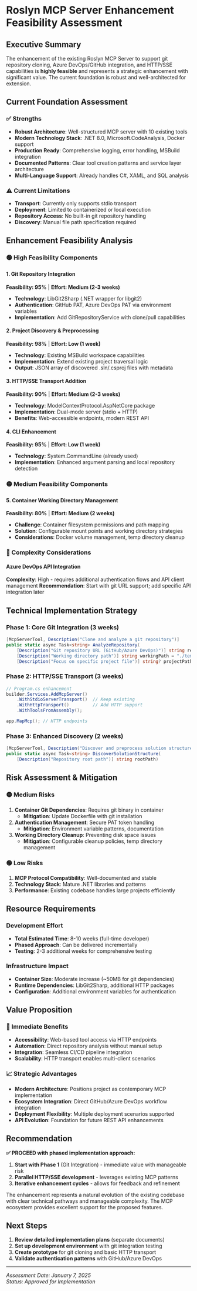 # Roslyn MCP Server Enhancement Feasibility Assessment

## Executive Summary

The enhancement of the existing Roslyn MCP Server to support git repository cloning, Azure DevOps/GitHub integration, and HTTP/SSE capabilities is **highly feasible** and represents a strategic enhancement with significant value. The current foundation is robust and well-architected for extension.

## Current Foundation Assessment

### ✅ Strengths
- **Robust Architecture**: Well-structured MCP server with 10 existing tools
- **Modern Technology Stack**: .NET 8.0, Microsoft.CodeAnalysis, Docker support
- **Production Ready**: Comprehensive logging, error handling, MSBuild integration
- **Documented Patterns**: Clear tool creation patterns and service layer architecture
- **Multi-Language Support**: Already handles C#, XAML, and SQL analysis

### ⚠️ Current Limitations
- **Transport**: Currently only supports stdio transport
- **Deployment**: Limited to containerized or local execution
- **Repository Access**: No built-in git repository handling
- **Discovery**: Manual file path specification required

## Enhancement Feasibility Analysis

### 🟢 High Feasibility Components

#### 1. Git Repository Integration
**Feasibility: 95%** | **Effort: Medium (2-3 weeks)**
- **Technology**: LibGit2Sharp (.NET wrapper for libgit2)
- **Authentication**: GitHub PAT, Azure DevOps PAT via environment variables
- **Implementation**: Add GitRepositoryService with clone/pull capabilities

#### 2. Project Discovery & Preprocessing
**Feasibility: 98%** | **Effort: Low (1 week)**
- **Technology**: Existing MSBuild workspace capabilities
- **Implementation**: Extend existing project traversal logic
- **Output**: JSON array of discovered .sln/.csproj files with metadata

#### 3. HTTP/SSE Transport Addition
**Feasibility: 90%** | **Effort: Medium (2-3 weeks)**
- **Technology**: ModelContextProtocol.AspNetCore package
- **Implementation**: Dual-mode server (stdio + HTTP)
- **Benefits**: Web-accessible endpoints, modern REST API

#### 4. CLI Enhancement
**Feasibility: 95%** | **Effort: Low (1 week)**
- **Technology**: System.CommandLine (already used)
- **Implementation**: Enhanced argument parsing and local repository detection

### 🟡 Medium Feasibility Components

#### 5. Container Working Directory Management
**Feasibility: 80%** | **Effort: Medium (2 weeks)**
- **Challenge**: Container filesystem permissions and path mapping
- **Solution**: Configurable mount points and working directory strategies
- **Considerations**: Docker volume management, temp directory cleanup

### 🔴 Complexity Considerations

#### Azure DevOps API Integration
**Complexity**: High - requires additional authentication flows and API client management
**Recommendation**: Start with git URL support; add specific API integration later

## Technical Implementation Strategy

### Phase 1: Core Git Integration (3 weeks)
```csharp
[McpServerTool, Description("Clone and analyze a git repository")]
public static async Task<string> AnalyzeRepository(
    [Description("Git repository URL (GitHub/Azure DevOps)")] string repositoryUrl,
    [Description("Working directory path")] string workingPath = "./temp",
    [Description("Focus on specific project file")] string? projectPath = null)
```

### Phase 2: HTTP/SSE Transport (3 weeks)
```csharp
// Program.cs enhancement
builder.Services.AddMcpServer()
    .WithStdioServerTransport()  // Keep existing
    .WithHttpTransport()         // Add HTTP support
    .WithToolsFromAssembly();

app.MapMcp(); // HTTP endpoints
```

### Phase 3: Enhanced Discovery (2 weeks)
```csharp
[McpServerTool, Description("Discover and preprocess solution structure")]
public static async Task<string> DiscoverSolutionStructure(
    [Description("Repository root path")] string rootPath)
```

## Risk Assessment & Mitigation

### 🟡 Medium Risks
1. **Container Git Dependencies**: Requires git binary in container
   - **Mitigation**: Update Dockerfile with git installation
2. **Authentication Management**: Secure PAT token handling
   - **Mitigation**: Environment variable patterns, documentation
3. **Working Directory Cleanup**: Preventing disk space issues
   - **Mitigation**: Configurable cleanup policies, temp directory management

### 🟢 Low Risks
1. **MCP Protocol Compatibility**: Well-documented and stable
2. **Technology Stack**: Mature .NET libraries and patterns
3. **Performance**: Existing codebase handles large projects efficiently

## Resource Requirements

### Development Effort
- **Total Estimated Time**: 8-10 weeks (full-time developer)
- **Phased Approach**: Can be delivered incrementally
- **Testing**: 2-3 additional weeks for comprehensive testing

### Infrastructure Impact
- **Container Size**: Moderate increase (~50MB for git dependencies)
- **Runtime Dependencies**: LibGit2Sharp, additional HTTP packages
- **Configuration**: Additional environment variables for authentication

## Value Proposition

### 🚀 Immediate Benefits
- **Accessibility**: Web-based tool access via HTTP endpoints
- **Automation**: Direct repository analysis without manual setup
- **Integration**: Seamless CI/CD pipeline integration
- **Scalability**: HTTP transport enables multi-client scenarios

### 📈 Strategic Advantages
- **Modern Architecture**: Positions project as contemporary MCP implementation
- **Ecosystem Integration**: Direct GitHub/Azure DevOps workflow integration
- **Deployment Flexibility**: Multiple deployment scenarios supported
- **API Evolution**: Foundation for future REST API enhancements

## Recommendation

**✅ PROCEED with phased implementation approach:**

1. **Start with Phase 1** (Git Integration) - immediate value with manageable risk
2. **Parallel HTTP/SSE development** - leverages existing MCP patterns
3. **Iterative enhancement cycles** - allows for feedback and refinement

The enhancement represents a natural evolution of the existing codebase with clear technical pathways and manageable complexity. The MCP ecosystem provides excellent support for the proposed features.

## Next Steps

1. **Review detailed implementation plans** (separate documents)
2. **Set up development environment** with git integration testing
3. **Create prototype** for git cloning and basic HTTP transport
4. **Validate authentication patterns** with GitHub/Azure DevOps

---
*Assessment Date: January 7, 2025*  
*Status: Approved for Implementation*
